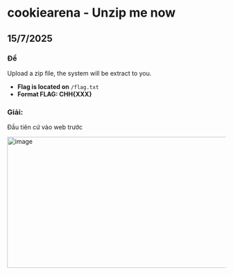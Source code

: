# cookiearena - Unzip me now

## 15/7/2025 

### Đề

Upload a zip file, the system will be extract to you.

- **Flag is located on** `/flag.txt`
- **Format FLAG: CHH{XXX}**

### Giải:

Đầu tiên cứ vào web trước

<img width="551" height="302" alt="image" src="https://github.com/user-attachments/assets/0029a04e-1e5b-4a04-ae68-cc63b35fb140" />


